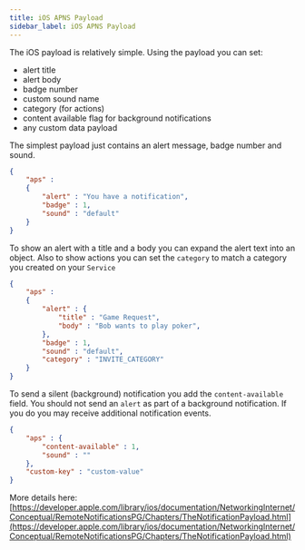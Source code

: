 ```yaml
---
title: iOS APNS Payload
sidebar_label: iOS APNS Payload
---
```



The iOS payload is relatively simple. Using the payload you can set:

- alert title
- alert body
- badge number
- custom sound name
- category (for actions)
- content available flag for background notifications
- any custom data payload


The simplest payload just contains an alert message, badge number and sound.

```json
{
	"aps" : 
	{
		"alert" : "You have a notification",
		"badge" : 1,
		"sound" : "default"
	}
}
```


To show an alert with a title and a body you can expand the alert text into an object.
Also to show actions you can set the `category` to match a category you created 
on your `Service`

```json
{
	"aps" : 
	{
		"alert" : {
			"title" : "Game Request",
			"body" : "Bob wants to play poker",
		},
		"badge" : 1,
		"sound" : "default",
		"category" : "INVITE_CATEGORY"
	}
}
```


To send a silent (background) notification you add the `content-available` field.
You should not send an `alert` as part of a background notification. 
If you do you may receive additional notification events.

```json
{
	"aps" : {
		"content-available" : 1,
		"sound" : ""
	},
	"custom-key" : "custom-value"
}
```

More details here: [https://developer.apple.com/library/ios/documentation/NetworkingInternet/Conceptual/RemoteNotificationsPG/Chapters/TheNotificationPayload.html](https://developer.apple.com/library/ios/documentation/NetworkingInternet/Conceptual/RemoteNotificationsPG/Chapters/TheNotificationPayload.html)

